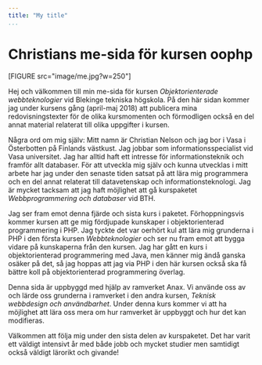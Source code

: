 ```yaml
---
title: "My title"
...
```

Christians me-sida för kursen oophp
=========================

[FIGURE src="image/me.jpg?w=250"]

Hej och välkommen till min me-sida för kursen _Objektorienterade webbteknologier_ vid Blekinge tekniska högskola. På den här sidan kommer jag under kursens gång (april-maj 2018) att publicera mina redovisningstexter för de olika kursmomenten och förmodligen också en del annat material relaterat till olika uppgifter i kursen.

Några ord om mig själv: Mitt namn är Christian Nelson och jag bor i Vasa i Österbotten på Finlands västkust. Jag jobbar som informationsspecialist vid Vasa universitet. Jag har alltid haft ett intresse för informationsteknik och framför allt databaser. För att utveckla mig själv och kunna utvecklas i mitt arbete har jag under den senaste tiden satsat på att lära mig programmera och en del annat relaterat till datavetenskap och informationsteknologi. Jag är mycket tacksam att jag haft möjlighet att gå kurspaketet  _Webbprogrammering och databaser_ vid BTH.

Jag ser fram emot denna fjärde och sista kurs i paketet. Förhoppningsvis kommer kursen att ge mig fördjupade kunskaper i objektorienterad programmering i PHP. Jag tyckte det var oerhört kul att lära mig grunderna i PHP i den första kursen _Webbteknologier_ och ser nu fram emot att bygga vidare på kunskaperna från den kursen. Jag har gått en kurs i objektorienterad programmering med Java, men känner mig ändå ganska osäker på det, så jag hoppas att jag via PHP i den här kursen också ska få bättre koll på objektorienterad programmering överlag.

Denna sida är uppbyggd med hjälp av ramverket Anax. Vi använde oss av och lärde oss grunderna i ramverket i den andra kursen, _Teknisk webbdesign och användbarhet_. Under denna kurs kommer vi att ha möjlighet att lära oss mera om hur ramverket är uppbyggt och hur det kan modifieras.

Välkommen att följa mig under den sista delen av kurspaketet. Det har varit ett väldigt intensivt år med både jobb och mycket  studier men samtidigt också väldigt lärorikt och givande!
